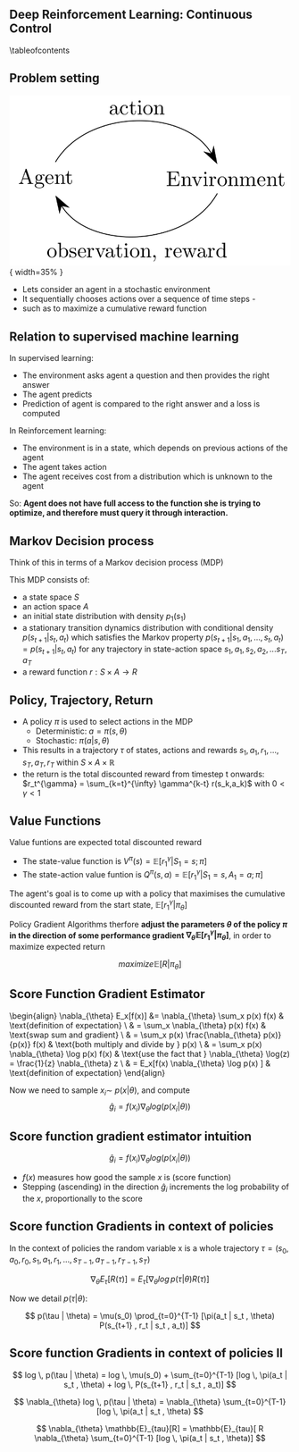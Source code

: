 ## Deep Reinforcement Learning: Continuous Control

\tableofcontents

## Problem setting


![RL general setting](./slides/gfx/RL_principle.png){ width=35% }

- Lets consider an agent in a stochastic environment
- It sequentially chooses actions over a sequence of time steps -
- such as to maximize a cumulative reward function

## Relation to supervised machine learning
In supervised learning: 

- The environment asks agent a question and then provides the right answer
- The agent predicts 
- Prediction of agent is compared to the right answer and a loss is computed

In Reinforcement learning: 

- The environment is in a state, which depends on previous actions of the agent
- The agent takes action
- The agent receives cost from a distribution which is unknown to the agent

So: **Agent does not have full access to the function she is trying to
optimize, and therefore must query it through interaction.**

## Markov Decision process
Think of this in terms of a Markov decision process (MDP)

This MDP consists of:

- a state space $S$
- an action space $A$
- an initial state distribution with density $p_1(s_1)$
- a stationary transition dynamics distribution with conditional density  $p(s_{t+1}|s_t,a_t)$ which satisfies the Markov property $p(s_{t+1}|s_1,a_1, ..., s_t,a_t) = p(s_{t+1}|s_t,a_t)$ for any trajectory in state-action space $s_1, a_1, s_2, a_2, ... s_T, a_T$
- a reward function $r: S \times A \rightarrow R$


## Policy, Trajectory, Return
- A policy $\pi$ is used to select actions in the MDP
	- Deterministic: $a = \pi(s, \theta)$
	- Stochastic: $\pi(a | s, \theta)$
- This results in a trajectory $\tau$ of states, actions and rewards $s_1, a_1, r_1, ..., s_T, a_T, r_T$  within $S \times A \times \mathbb{R}$
- the return is the total discounted reward from timestep t onwards: $r_t^{\gamma} = \sum_{k=t}^{\infty} \gamma^{k-t} r(s_k,a_k)$ with $0 < \gamma < 1$ 

## Value Functions
Value funtions are expected total discounted reward

- The state-value function is $V^{\pi}(s) = \mathbb{E}[r_1^{\gamma}|S_1 = s; \pi]$
- The state-action value funtion is $Q^{\pi}(s, a) = \mathbb{E}[r_1^{\gamma}|S_1 = s, A_1 = a; \pi]$

The agent's goal is to come up with a policy that maximises the cumulative discounted reward from the start state, $\mathbb{E}[r_1^{\gamma}|\pi_{\theta}]$

Policy Gradient Algorithms therfore **adjust the parameters $\theta$ of the policy $\pi$ in the direction of some performance gradient $\nabla_{\theta} \mathbb{E}[r_1^{\gamma}|\pi_{\theta}]$**, in order to maximize expected return 

$$ maximize \mathbb{E}[R | \pi_{\theta} ] $$

## Score Function Gradient Estimator

\begin{align}
\nabla_{\theta} E_x[f(x)] &= \nabla_{\theta} \sum_x p(x) f(x) & \text{definition of expectation} \\
& = \sum_x \nabla_{\theta} p(x) f(x) & \text{swap sum and gradient} \\
& = \sum_x p(x) \frac{\nabla_{\theta} p(x)}{p(x)} f(x) & \text{both multiply and divide by } p(x) \\
& = \sum_x p(x) \nabla_{\theta} \log p(x) f(x) & \text{use the fact that } \nabla_{\theta} \log(z) = \frac{1}{z} \nabla_{\theta} z \\
& = E_x[f(x) \nabla_{\theta} \log p(x) ] & \text{definition of expectation}
\end{align} 

Now we need to sample $x_i \sim\ p(x | \theta)$, and compute $$\hat{g}_i = f(x_i)\nabla_{\theta} log(p(x_i | \theta))$$

## Score function gradient estimator intuition

$$\hat{g}_i = f(x_i)\nabla_{\theta} log(p(x_i | \theta))$$

- $f(x)$ measures how good the sample $x$ is (score function)
- Stepping (ascending) in the direction $\hat{g}_i$ increments the log probability of the $x$, proportionally to the score

## Score function Gradients in context of policies
In the context of policies the random variable x is a whole trajectory $\tau = (s_0 , a_0 , r_0 , s_1 , a_1 , r_1 , ... , s_{T-1} , a_{T-1} , r_{T-1} , s_T )$

$$ \nabla_{\theta} E_{\tau} [R(\tau)] = E_{\tau} [\nabla_{\theta} log \, p(\tau | \theta) R(\tau)] $$

Now we detail $p(\tau | \theta)$:

$$ p(\tau | \theta) = \mu(s_0) \prod_{t=0}^{T-1} [\pi(a_t | s_t , \theta) P(s_{t+1} , r_t | s_t , a_t)] $$

## Score function Gradients in context of policies II

$$ log \, p(\tau | \theta) = log \, \mu(s_0) + \sum_{t=0}^{T-1} [log \, \pi(a_t | s_t , \theta) + log \, P(s_{t+1} , r_t | s_t , a_t)] $$

$$ \nabla_{\theta} log \, p(\tau | \theta) = \nabla_{\theta}  \sum_{t=0}^{T-1} [log \, \pi(a_t | s_t , \theta) $$

$$ \nabla_{\theta} \mathbb{E}_{tau}[R] = \mathbb{E}_{tau}[ R \nabla_{\theta}  \sum_{t=0}^{T-1} [log \, \pi(a_t | s_t , \theta)] $$

